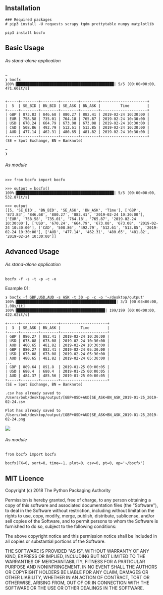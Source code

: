 
## Installation

```
### Required packages
# pip3 install -U requests scrapy tqdm prettytable numpy matplotlib

pip3 install bocfx
```

## Basic Usage
###### As stand-alone	 application

```
~
❯ bocfx                        
100%|████████████████████████████████████████████| 5/5 [00:00<00:00, 471.66it/s]


+-----+--------+--------+--------+--------+---------------------+
|  5  | SE_BID | BN_BID | SE_ASK | BN_ASK |         Time        |
+-----+--------+--------+--------+--------+---------------------+
| GBP | 873.83 | 846.68 | 880.27 | 882.41 | 2019-02-24 10:30:00 |
| EUR | 758.58 | 735.01 | 764.18 | 765.87 | 2019-02-24 10:30:00 |
| USD | 670.24 | 664.79 | 673.08 | 673.08 | 2019-02-24 10:30:00 |
| CAD | 508.86 | 492.79 | 512.61 | 513.85 | 2019-02-24 10:30:00 |
| AUD | 477.14 | 462.31 | 480.65 | 481.82 | 2019-02-24 10:30:00 |
+-----+--------+--------+--------+--------+---------------------+
(SE = Spot Exchange, BN = Banknote)

~
❯ 
```

###### As module

```
>>> from bocfx import bocfx

>>> output = bocfx()
100%|████████████████████████████████████████████| 5/5 [00:00<00:00, 532.87it/s]

>>> output
[[5, 'SE_BID', 'BN_BID', 'SE_ASK', 'BN_ASK', 'Time'], ['GBP', '873.83', '846.68', '880.27', '882.41', '2019-02-24 10:30:00'], ['EUR', '758.58', '735.01', '764.18', '765.87', '2019-02-24 10:30:00'], ['USD', '670.24', '664.79', '673.08', '673.08', '2019-02-24 10:30:00'], ['CAD', '508.86', '492.79', '512.61', '513.85', '2019-02-24 10:30:00'], ['AUD', '477.14', '462.31', '480.65', '481.82', '2019-02-24 10:30:00']]
```

## Advanced Usage
###### As stand-alone	 application

```
bocfx -f -s -t -p -c -o
```

Example 01:

```
❯ bocfx -f GBP,USD,AUD -s ASK -t 30 -p -c -o '~/desktop/output'
100%|█████████████████████████████████████████████| 3/3 [00:03<00:00,  1.08s/it]
100%|████████████████████████████████████████| 199/199 [00:00<00:00, 422.62it/s]

+-----+--------+--------+---------------------+
|  3  | SE_ASK | BN_ASK |         Time        |
+-----+--------+--------+---------------------+
| GBP | 880.27 | 882.41 | 2019-02-24 10:30:00 |
| USD | 673.08 | 673.08 | 2019-02-24 10:30:00 |
| AUD | 480.65 | 481.82 | 2019-02-24 10:30:00 |
| GBP | 880.27 | 882.41 | 2019-02-24 05:30:00 |
| USD | 673.08 | 673.08 | 2019-02-24 05:30:00 |
| AUD | 480.65 | 481.82 | 2019-02-24 05:30:00 |
...
| GBP | 889.64 | 891.8  | 2019-01-25 00:00:05 |
| USD | 680.4  | 680.4  | 2019-01-25 00:00:05 |
| AUD | 484.37 | 485.56 | 2019-01-25 00:00:05 |
+-----+--------+--------+---------------------+
(SE = Spot Exchange, BN = Banknote)

.csv has already saved to /Users/bob/desktop/output/[GBP+USD+AUD]SE_ASK+BN_ASK_2019-01-25_2019-02-24.csv

Plot has already saved to /Users/bob/desktop/output/[GBP+USD+AUD]SE_ASK+BN_ASK_2019-01-25_2019-02-24.png
```
![](https://github.com/bobleer/bocfx/raw/master/images/%5BGBP%2BUSD%2BAUD%5DSE_ASK%2BBN_ASK_2019-01-25_2019-02-24.png)

###### As module

```
from bocfx import bocfx

bocfx(FX=0, sort=0, time=-1, plot=0, csv=0, pt=0, op='~/bocfx')
```

## MIT Licence

Copyright (c) 2018 The Python Packaging Authority

Permission is hereby granted, free of charge, to any person obtaining a copy
of this software and associated documentation files (the "Software"), to deal
in the Software without restriction, including without limitation the rights
to use, copy, modify, merge, publish, distribute, sublicense, and/or sell
copies of the Software, and to permit persons to whom the Software is
furnished to do so, subject to the following conditions:

The above copyright notice and this permission notice shall be included in all
copies or substantial portions of the Software.

THE SOFTWARE IS PROVIDED "AS IS", WITHOUT WARRANTY OF ANY KIND, EXPRESS OR
IMPLIED, INCLUDING BUT NOT LIMITED TO THE WARRANTIES OF MERCHANTABILITY,
FITNESS FOR A PARTICULAR PURPOSE AND NONINFRINGEMENT. IN NO EVENT SHALL THE
AUTHORS OR COPYRIGHT HOLDERS BE LIABLE FOR ANY CLAIM, DAMAGES OR OTHER
LIABILITY, WHETHER IN AN ACTION OF CONTRACT, TORT OR OTHERWISE, ARISING FROM,
OUT OF OR IN CONNECTION WITH THE SOFTWARE OR THE USE OR OTHER DEALINGS IN THE
SOFTWARE.

